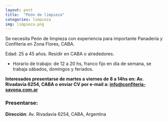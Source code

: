 ```yaml
---
layout: post
title:  "Peón de limpieza"
categories: limpieza
img: limpieza.png
---
```




  Se necesita Peón de limpieza con experiencia para importante Panadería y Confitería en Zona Flores, CABA.

Edad: 25 a 45 años.
Residir en CABA o alrededores.

- Horario de trabajo: de 12 a 20 hs, franco fijo en día de semana, se trabaja sábados, domingos y feriados.

**Interesados presentarse de martes a viernes de 8 a 14hs en: Av. Rivadavia 6254, CABA o enviar CV por e-mail a: info@confiteria-savona.com.ar**

### Presentarse:
**Dirección**: Av. Rivadavia 6254, CABA, Argentina
